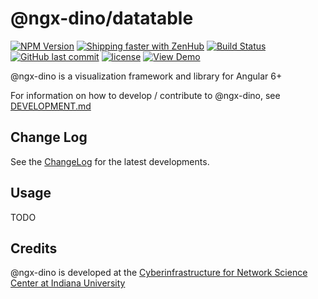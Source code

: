 # @ngx-dino/datatable

[![NPM Version](https://img.shields.io/npm/v/@ngx-dino/datatable.svg)](https://www.npmjs.com/package/@ngx-dino/datatable)
[![Shipping faster with ZenHub](https://raw.githubusercontent.com/ZenHubIO/support/master/zenhub-badge.png)](https://app.zenhub.com/workspace/o/cns-iu/ngx-dino)
[![Build Status](https://travis-ci.com/cns-iu/ngx-dino.svg?branch=master)](https://travis-ci.com/cns-iu/ngx-dino)
[![GitHub last commit](https://img.shields.io/github/last-commit/cns-iu/ngx-dino.svg)](https://github.com/cns-iu/ngx-dino/commits/master)
[![license](https://img.shields.io/github/license/mashape/apistatus.svg)](LICENSE)
[![View Demo](https://img.shields.io/badge/demo-online-brightgreen.svg)](https://cns-iu.github.io/ngx-dino)

@ngx-dino is a visualization framework and library for Angular 6+

For information on how to develop / contribute to @ngx-dino, see [DEVELOPMENT.md](https://github.com/cns-iu/ngx-dino/blob/master/DEVELOPMENT.md)

## Change Log

See the [ChangeLog](https://github.com/cns-iu/ngx-dino/blob/master/CHANGELOG.md) for the latest developments.

## Usage

TODO

## Credits

@ngx-dino is developed at the [Cyberinfrastructure for Network Science Center at Indiana University](http://cns.iu.edu/)

